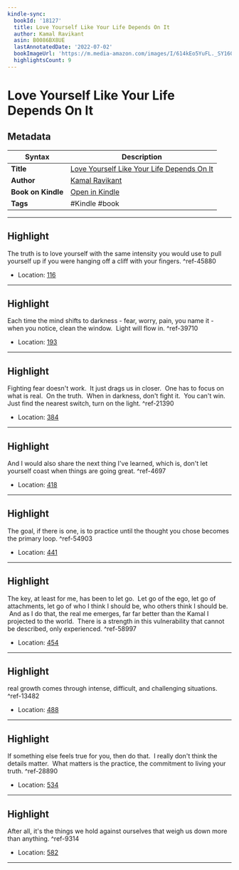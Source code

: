 ```yaml
---
kindle-sync:
  bookId: '18127'
  title: Love Yourself Like Your Life Depends On It
  author: Kamal Ravikant
  asin: B0086BX8UE
  lastAnnotatedDate: '2022-07-02'
  bookImageUrl: 'https://m.media-amazon.com/images/I/614kEo5YuFL._SY160.jpg'
  highlightsCount: 9
---
```

# Love Yourself Like Your Life Depends On It

## Metadata

| Syntax | Description |
| ---------- | ---------- |
| **Title** | [Love Yourself Like Your Life Depends On It](https://www.amazon.com/dp/B0086BX8UE?&linkCode=ll1&tag=jwtwkm-20&language=en_US&ref_=as_li_ss_tl) |
| **Author** | [Kamal Ravikant](https://www.amazon.com/Kamal-Ravikant/e/B0086HMAIY/ref=dp_byline_cont_ebooks_1) |
| **Book on Kindle** | <a href="kindle://book?action=open&asin=B0086BX8UE" target="_blank">Open in Kindle</a> |
| **Tags** | #Kindle #book |

---

## Highlight

The truth is to love yourself with the same intensity you would use to pull yourself up if you were hanging off a cliff with your fingers. ^ref-45880
- Location: [116](kindle://book?action=open&asin=B0086BX8UE&location=116)

---
## Highlight

Each time the mind shifts to darkness - fear, worry, pain, you name it - when you notice, clean the window.  Light will flow in. ^ref-39710
- Location: [193](kindle://book?action=open&asin=B0086BX8UE&location=193)

---
## Highlight

Fighting fear doesn't work.  It just drags us in closer.  One has to focus on what is real.  On the truth.  When in darkness, don't fight it.  You can't win.  Just find the nearest switch, turn on the light. ^ref-21390
- Location: [384](kindle://book?action=open&asin=B0086BX8UE&location=384)

---
## Highlight

And I would also share the next thing I've learned, which is, don't let yourself coast when things are going great. ^ref-4697
- Location: [418](kindle://book?action=open&asin=B0086BX8UE&location=418)

---
## Highlight

The goal, if there is one, is to practice until the thought you chose becomes the primary loop. ^ref-54903
- Location: [441](kindle://book?action=open&asin=B0086BX8UE&location=441)

---
## Highlight

The key, at least for me, has been to let go.  Let go of the ego, let go of attachments, let go of who I think I should be, who others think I should be.  And as I do that, the real me emerges, far far better than the Kamal I projected to the world.  There is a strength in this vulnerability that cannot be described, only experienced. ^ref-58997
- Location: [454](kindle://book?action=open&asin=B0086BX8UE&location=454)

---
## Highlight

real growth comes through intense, difficult, and challenging situations. ^ref-13482
- Location: [488](kindle://book?action=open&asin=B0086BX8UE&location=488)

---
## Highlight

If something else feels true for you, then do that.  I really don't think the details matter.  What matters is the practice, the commitment to living your truth. ^ref-28890
- Location: [534](kindle://book?action=open&asin=B0086BX8UE&location=534)

---
## Highlight

After all, it's the things we hold against ourselves that weigh us down more than anything. ^ref-9314
- Location: [582](kindle://book?action=open&asin=B0086BX8UE&location=582)

---
